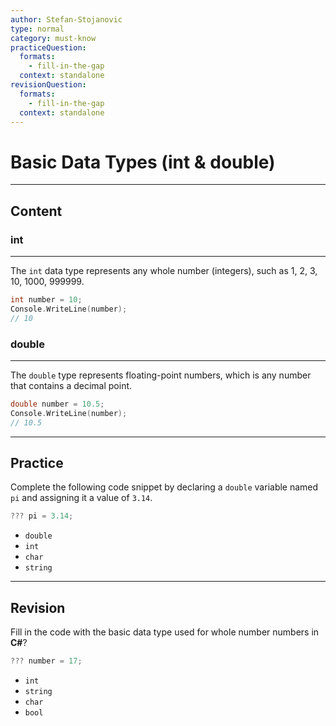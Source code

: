 ```yaml
---
author: Stefan-Stojanovic
type: normal
category: must-know
practiceQuestion:
  formats:
    - fill-in-the-gap
  context: standalone
revisionQuestion:
  formats:
    - fill-in-the-gap
  context: standalone
---
```


# Basic Data Types (int & double)

---

## Content


### int 
---

The `int` data type represents any whole number (integers), such as 1, 2, 3, 10, 1000, 999999.
```cpp
int number = 10;
Console.WriteLine(number);
// 10
```

### double
---

The `double` type represents floating-point numbers, which is any number that contains a decimal point.
```cpp
double number = 10.5;
Console.WriteLine(number);
// 10.5
```


---
## Practice

Complete the following code snippet by declaring a `double` variable named `pi` and assigning it a value of `3.14`.

```csharp
??? pi = 3.14;
```

- `double`
- `int`
- `char`
- `string`

---
## Revision

Fill in the code with the basic data type used for whole number numbers in **C#**?

```csharp
??? number = 17;
```

- `int`
- `string`
- `char`
- `bool`
